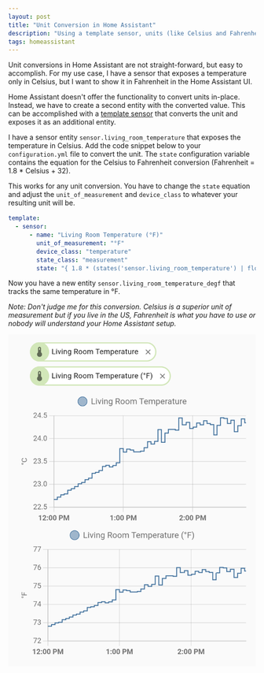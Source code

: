```yaml
---
layout: post
title: "Unit Conversion in Home Assistant"
description: "Using a template sensor, units (like Celsius and Fahrenheit) can be easily converted in Home Assistant."
tags: homeassistant
---
```


Unit conversions in Home Assistant are not straight-forward, but easy to accomplish. For my use case, I have a sensor
that exposes a temperature only in Celsius, but I want to show it in Fahrenheit in the Home Assistant UI.

Home Assistant doesn't offer the functionality to convert units in-place. Instead, we have to create a second entity
with the converted value. This can be accomplished with a [template sensor](https://www.home-assistant.io/integrations/template/)
that converts the unit and exposes it as an additional entity.

I have a sensor entity `sensor.living_room_temperature` that exposes the temperature in Celsius. Add the code snippet
below to your `configuration.yml` file to convert the unit. The `state` configuration variable contains the equation for
the Celsius to Fahrenheit conversion (Fahrenheit = 1.8 * Celsius + 32).

This works for any unit conversion. You have to change the `state` equation and adjust the `unit_of_measurement` and
`device_class` to whatever your resulting unit will be.

```yaml
template:
  - sensor:
      - name: "Living Room Temperature (°F)"
        unit_of_measurement: "°F"
        device_class: "temperature"
        state_class: "measurement"
        state: "{ 1.8 * (states('sensor.living_room_temperature') | float) + 32 }}"
```

Now you have a new entity `sensor.living_room_temperature_degf` that tracks the same temperature in °F.

_Note: Don't judge me for this conversion. Celsius is a superior unit of measurement but if you live in the US,
Fahrenheit is what you have to use or nobody will understand your Home Assistant setup._

![Celsius and converted Fahrenheit values in Home Assistant](/assets/images/home-assistant-celsius-fahrenheit.png)

